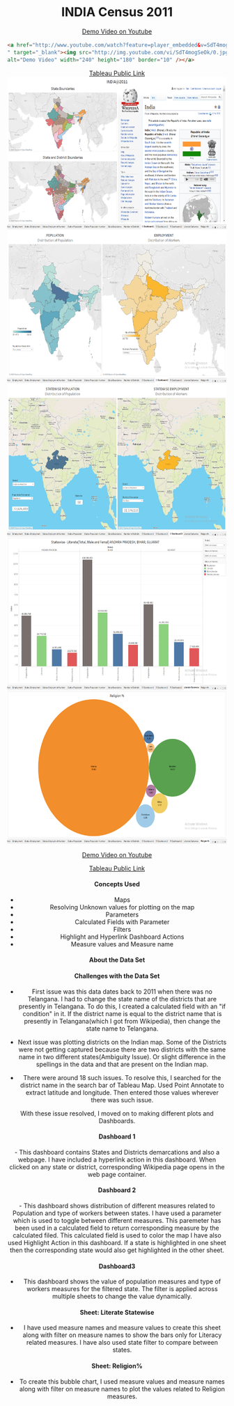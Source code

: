<center><h1>INDIA Census 2011</h1></center>

<center><a href="https://youtu.be/SdT4mogSeOk" target="_blank">Demo Video on Youtube</a></center>

```html
<a href="http://www.youtube.com/watch?feature=player_embedded&v=SdT4mogSeOk
" target="_blank"><img src="http://img.youtube.com/vi/SdT4mogSeOk/0.jpg" 
alt="Demo Video" width="240" height="180" border="10" /></a>
```

<center><a href="https://public.tableau.com/profile/satya.venkatesh#!/vizhome/India2011_15779645968680/Dashboard1" target="_blank">Tableau Public Link</a></center>

<center><img src="images/1.png" width = 600 height = 350></center>





<center><img src="images/2.png" width = 600 height = 350>


<center><img src="images/3.png" width = 600 height = 350></center>

<center><img src="images/4.png" width = 600 height = 350></center>

<center><img src="images/5.png" width = 600 height = 350></center>

<a href="https://youtu.be/SdT4mogSeOk" target="_blank">Demo Video on Youtube</a>

<a href="https://public.tableau.com/profile/satya.venkatesh#!/vizhome/India2011_15779645968680/Dashboard1" target="_blank">Tableau Public Link</a>

<h4> Concepts Used </h4>

- Maps
- Resolving Unknown values for plotting on the map
- Parameters
- Calculated Fields with Parameter
- Filters
- Highlight and Hyperlink Dashboard Actions
- Measure values and Measure name

<h4> About the Data Set </h4>

<h4> Challenges with the Data Set </h4>

- First issue was this data dates back to 2011 when there was no Telangana. I had to change the state name of the districts that are presently in Telangana. To do this, I created a calculated field with an "if condition" in it. If the district name is equal to the district name that is presently in Telangana(which I got from Wikipedia), then change the state name to Telangana.

- Next issue was plotting districts on the Indian map. Some of the Districts were not getting captured because  there are two districts with the same name in two different states(Ambiguity Issue). Or slight difference in the spellings in the data and that are present on the Indian map.

- There were around 18 such issues. To resolve this, I searched for the district name in the search bar of Tableau Map. Used Point Annotate to extract latitude and longitude. Then entered those values wherever there was such issue.

With these issue resolved, I moved on to making different plots and Dashboards. 

<h4> Dashboard 1 </h4>
- This dashboard contains States and Districts demarcations and also a webpage. I have included a hyperlink action in this dashboard. When clicked on any state or district, corresponding Wikipedia page opens in the web page  container.

<h4> Dashboard 2 </h4>
- This dashboard shows distribution of different measures related to Population and type of workers
  between states. I have used a parameter which is used to toggle between different measures. This paremeter has been used in a calculated field to return corresponding measure by the calculated filed.
  This calculated field is used to color the map I have also used Highlight Action in this dashboard. If a state is highlighted in one sheet then the corresponding state would also get highlighted in the other sheet.

<h4> Dashboard3 </h4>

- This dashboard shows the value of population measures and type of workers measures for the filtered state. The filter is applied across multiple sheets to change the value dynamically.

<h4> Sheet: Literate Statewise </h4>

- I have used measure names and measure values to create this sheet along with filter on measure names to show the bars only for Literacy related measures. I have also used state filter to compare between states.

<h4> Sheet: Religion% </h4>

- To create this bubble chart, I used measure values and measure names along with filter on
  measure names to plot the values related to Religion measures.
